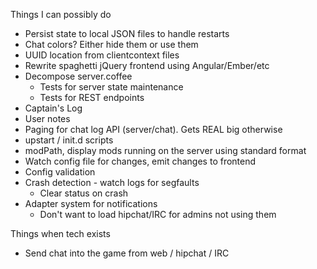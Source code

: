 Things I can possibly do

* Persist state to local JSON files to handle restarts
* Chat colors?  Either hide them or use them
* UUID location from clientcontext files
* Rewrite spaghetti jQuery frontend using Angular/Ember/etc
* Decompose server.coffee
    * Tests for server state maintenance
    * Tests for REST endpoints
* Captain's Log
* User notes
* Paging for chat log API (server/chat).  Gets REAL big otherwise
* upstart / init.d scripts
* modPath, display mods running on the server using standard format
* Watch config file for changes, emit changes to frontend
* Config validation
* Crash detection - watch logs for segfaults
    * Clear status on crash
* Adapter system for notifications
    * Don't want to load hipchat/IRC for admins not using them

Things when tech exists

* Send chat into the game from web / hipchat / IRC

